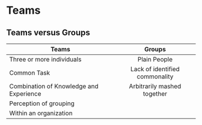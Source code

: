 # Teams #

## Teams versus Groups ##

| Teams         |Groups         |
| ------------- |:-------------:|
|Three or more individuals| Plain People|
|Common Task              | Lack of identified commonality|
|Combination of Knowledge and Experience| Arbitrarily mashed together|
|Perception of grouping| |
|Within an organization||
